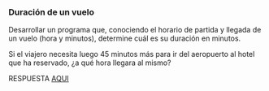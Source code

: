 ### Duración de un vuelo

Desarrollar un programa que, conociendo el horario de partida y llegada de un vuelo (hora y minutos), determine cuál es su duración en minutos. 

Si el viajero necesita luego 45 minutos más para ir del aeropuerto al hotel que ha reservado, ¿a qué hora llegara al mismo?

RESPUESTA [AQUI](https://github.com/natimmansilla/GuiaEjerciciosProgramacion-AED/blob/6cd9c535629e2f8d964fc2e12b3f49773a72a99f/Guia%2003/G03-Ej04.py)
